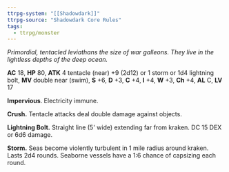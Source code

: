 ```yaml
---
ttrpg-system: "[[Shadowdark]]"
ttrpg-source: "Shadowdark Core Rules"
tags:
  - ttrpg/monster
---
```


_Primordial, tentacled leviathans the size of war galleons. They live in the lightless depths of the deep ocean._

**AC** 18, **HP** 80, **ATK** 4 tentacle (near) +9 (2d12) or 1 storm or 1d4 lightning bolt, **MV** double near (swim), **S** +6, **D** +3, **C** +4, **I** +4, **W** +3, **Ch** +4, **AL** C, **LV** 17

**Impervious**. Electricity immune. 

**Crush.** Tentacle attacks deal double damage against objects. 

**Lightning Bolt.** Straight line (5' wide) extending far from kraken. DC 15 DEX or 6d6 damage. 

**Storm.** Seas become violently turbulent in 1 mile radius around kraken. Lasts 2d4 rounds. Seaborne vessels have a 1:6 chance of capsizing each round.

